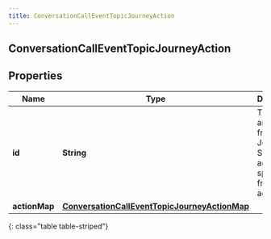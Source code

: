 ```yaml
---
title: ConversationCallEventTopicJourneyAction
---
```


## ConversationCallEventTopicJourneyAction

## Properties

| Name          | Type                                                                                                                 | Description                                                                          | Notes      |
| ------------- | -------------------------------------------------------------------------------------------------------------------- | ------------------------------------------------------------------------------------ | ---------- |
| **id**        | <!----><!---->**String**<!---->                                                                                      | The ID of an action from the Journey System (an action is spawned from an actionMap) | [optional] |
| **actionMap** | <!----><!---->[**ConversationCallEventTopicJourneyActionMap**](ConversationCallEventTopicJourneyActionMap.md)<!----> |                                                                                      | [optional] |

{: class="table table-striped"}
